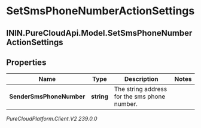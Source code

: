 # SetSmsPhoneNumberActionSettings

## ININ.PureCloudApi.Model.SetSmsPhoneNumberActionSettings

## Properties

|Name | Type | Description | Notes|
|------------ | ------------- | ------------- | -------------|
| **SenderSmsPhoneNumber** | **string** | The string address for the sms phone number. | |



_PureCloudPlatform.Client.V2 239.0.0_
